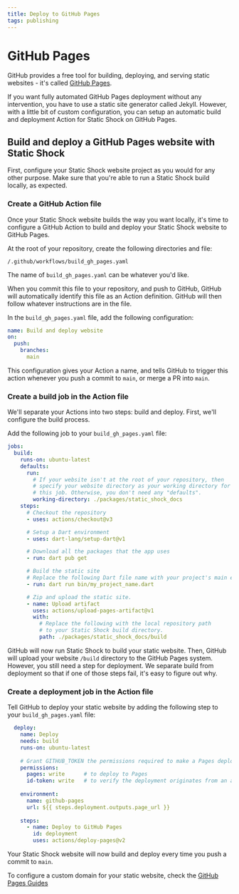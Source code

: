 ```yaml
---
title: Deploy to GitHub Pages
tags: publishing
---
```

# GitHub Pages
GitHub provides a free tool for building, deploying, and serving static websites - it's called
[GitHub Pages](https://pages.github.com/).

If you want fully automated GitHub Pages deployment without any intervention, you have to use a
static site generator called Jekyll. However, with a little bit of custom configuration, you can
setup an automatic build and deployment Action for Static Shock on GitHub Pages.

## Build and deploy a GitHub Pages website with Static Shock
First, configure your Static Shock website project as you would for any other purpose. Make sure
that you're able to run a Static Shock build locally, as expected.

### Create a GitHub Action file
Once your Static Shock website builds the way you want locally, it's time to configure a GitHub Action
to build and deploy your Static Shock website to GitHub Pages.

At the root of your repository, create the following directories and file:

    /.github/workflows/build_gh_pages.yaml

The name of `build_gh_pages.yaml` can be whatever you'd like.

When you commit this file to your repository, and push to GitHub, GitHub will automatically identify
this file as an Action definition. GitHub will then follow whatever instructions are in the file.

In the `build_gh_pages.yaml` file, add the following configuration:

```yaml
name: Build and deploy website
on:
  push:
    branches:
      main
```

This configuration gives your Action a name, and tells GitHub to trigger this action whenever you
push a commit to `main`, or merge a PR into `main`.

### Create a build job in the Action file
We'll separate your Actions into two steps: build and deploy. First, we'll configure the build
process.

Add the following job to your `build_gh_pages.yaml` file:

```yaml
jobs:
  build:
    runs-on: ubuntu-latest
    defaults:
      run:
        # If your website isn't at the root of your repository, then
        # specify your website directory as your working directory for
        # this job. Otherwise, you don't need any "defaults".
        working-directory: ./packages/static_shock_docs
    steps:
      # Checkout the repository
      - uses: actions/checkout@v3

      # Setup a Dart environment
      - uses: dart-lang/setup-dart@v1

      # Download all the packages that the app uses
      - run: dart pub get

      # Build the static site
      # Replace the following Dart file name with your project's main executable.
      - run: dart run bin/my_project_name.dart

      # Zip and upload the static site.
      - name: Upload artifact
        uses: actions/upload-pages-artifact@v1
        with:
          # Replace the following with the local repository path
          # to your Static Shock build directory.
          path: ./packages/static_shock_docs/build
```

GitHub will now run Static Shock to build your static website. Then, GitHub will upload your website
`/build` directory to the GitHub Pages system. However, you still need a step for deployment. We
separate build from deployment so that if one of those steps fail, it's easy to figure out why.

### Create a deployment job in the Action file
Tell GitHub to deploy your static website by adding the following step to your `build_gh_pages.yaml` 
file:

```yaml
  deploy:
    name: Deploy
    needs: build
    runs-on: ubuntu-latest
    
    # Grant GITHUB_TOKEN the permissions required to make a Pages deployment
    permissions:
      pages: write      # to deploy to Pages
      id-token: write   # to verify the deployment originates from an appropriate source
    
    environment:
      name: github-pages
      url: ${{ steps.deployment.outputs.page_url }}
    
    steps:
      - name: Deploy to GitHub Pages
        id: deployment
        uses: actions/deploy-pages@v2
```

Your Static Shock website will now build and deploy every time you push a commit to `main`.

To configure a custom domain for your static website, check the [GitHub Pages Guides](https://docs.github.com/en/pages/configuring-a-custom-domain-for-your-github-pages-site)
